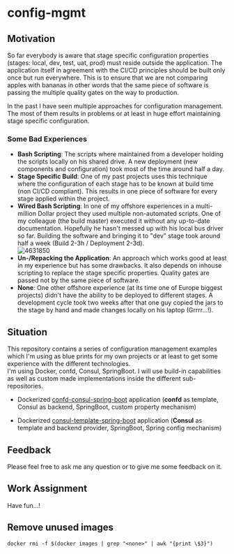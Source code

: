 # config-mgmt

## Motivation

So far everybody is aware that stage specific configuration properties (stages: local, dev, test, uat, prod) must reside outside the application. The application itself in agreement with the CI/CD principles should be built only once but run everywhere. This is to ensure that we are not comparing apples with bananas in other words that the same piece of software is passing the multiple quality gates on the way to production. 

In the past I have seen multiple approaches for configuration management. The most of them results in problems or at least in huge effort maintaining stage specific configuration.  

### Some Bad Experiences  
 - **Bash Scripting**: The scripts where maintained from a developer holding the scripts locally on his shared drive. A new deployment (new components and configuration) took most of the time around half a day.
 - **Stage Specific Build**: One of my past projects uses this technique where the configuration of each stage has to be known at build time (non CI/CD compliant). This results in one piece of software for every stage applied within the project.
 - **Wired Bash Scripting**: In one of my offshore experiences in a multi-million Dollar project they used multiple non-automated scripts. One of my colleague (the build master) executed it without any up-to-date documentation. Hopefully he hasn't messed up with his local bus driver so far. Building the software and bringing it to "dev" stage took around half a week (Build 2-3h / Deployment 2-3d).  
 ![4631850](https://user-images.githubusercontent.com/4631850/35187372-4d18cdf8-fe23-11e7-8ebf-849d35070b8c.jpg)
 - **Un-/Repacking the Application**: An approach which works good at least in my experience but has some drawbacks. It also depends on inhouse scripting to replace the stage specific properties. Quality gates are passed not by the same piece of software.
 - **None**: One other offshore experience (at its time one of Europe biggest projects) didn't have the ability to be deployed to different stages. A development cycle took two weeks after that one guy copied the jars to the stage by hand and made changes locally on his laptop (Grrrr...!). 


## Situation

This repository contains a series of configuration management examples which I'm using as blue prints for my own projects or at least to get some experience with the different technologies.  
I'm using Docker, confd, Consul, SpringBoot. I will use build-in capabilities as well as custom made implementations inside the different sub-repositories. 

- Dockerized [confd-consul-spring-boot](https://github.com/PaulsAgileIndex/config-mgmt/tree/master/confd-consul-spring-boot) application (**confd** as template, Consul as backend, SpringBoot, custom property mechanism)

- Dockerized [consul-template-spring-boot](https://github.com/PaulsAgileIndex/config-mgmt/tree/master/consul-spring-boot) application (**Consul** as template and backend provider, SpringBoot, Spring config mechanism)


## Feedback

Please feel free to ask me any question or to give me some feedback on it.


## Work Assignment
Have fun...!

## Remove unused images
```
docker rmi -f $(docker images | grep "<none>" | awk "{print \$3}")
```
